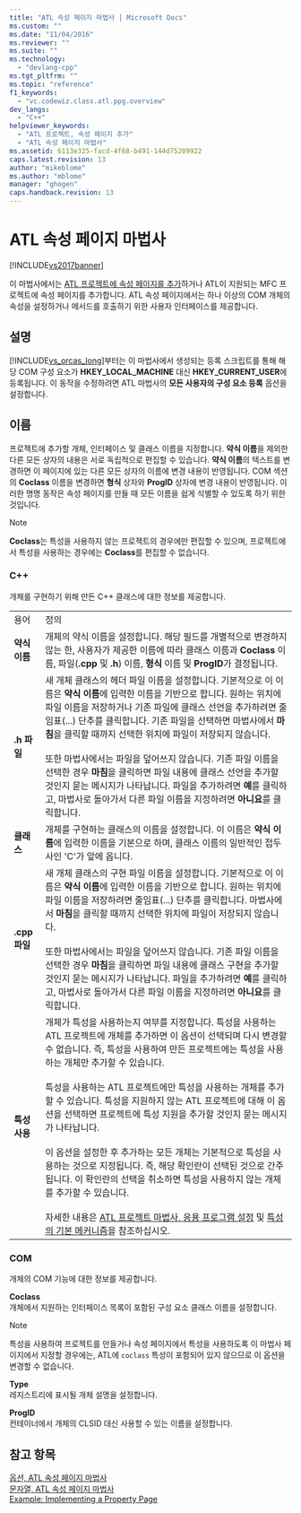 ```yaml
---
title: "ATL 속성 페이지 마법사 | Microsoft Docs"
ms.custom: ""
ms.date: "11/04/2016"
ms.reviewer: ""
ms.suite: ""
ms.technology: 
  - "devlang-cpp"
ms.tgt_pltfrm: ""
ms.topic: "reference"
f1_keywords: 
  - "vc.codewiz.class.atl.ppg.overview"
dev_langs: 
  - "C++"
helpviewer_keywords: 
  - "ATL 프로젝트, 속성 페이지 추가"
  - "ATL 속성 페이지 마법사"
ms.assetid: 6113e325-facd-4f68-b491-144d75209922
caps.latest.revision: 13
author: "mikeblome"
ms.author: "mblome"
manager: "ghogen"
caps.handback.revision: 13
---
```

# ATL 속성 페이지 마법사
[!INCLUDE[vs2017banner](../../assembler/inline/includes/vs2017banner.md)]

이 마법사에서는 [ATL 프로젝트에 속성 페이지를 추가](../../atl/reference/adding-an-atl-property-page.md)하거나 ATL이 지원되는 MFC 프로젝트에 속성 페이지를 추가합니다.  ATL 속성 페이지에서는 하나 이상의 COM 개체의 속성을 설정하거나 메서드를 호출하기 위한 사용자 인터페이스를 제공합니다.  
  
## 설명  
 [!INCLUDE[vs_orcas_long](../../atl/reference/includes/vs_orcas_long_md.md)]부터는 이 마법사에서 생성되는 등록 스크립트를 통해 해당 COM 구성 요소가 **HKEY\_LOCAL\_MACHINE** 대신 **HKEY\_CURRENT\_USER**에 등록됩니다.  이 동작을 수정하려면 ATL 마법사의 **모든 사용자의 구성 요소 등록** 옵션을 설정합니다.  
  
## 이름  
 프로젝트에 추가할 개체, 인터페이스 및 클래스 이름을 지정합니다.  **약식 이름**을 제외한 다른 모든 상자의 내용은 서로 독립적으로 편집할 수 있습니다.  **약식 이름**의 텍스트를 변경하면 이 페이지에 있는 다른 모든 상자의 이름에 변경 내용이 반영됩니다.  COM 섹션의 **Coclass** 이름을 변경하면 **형식** 상자와 **ProgID** 상자에 변경 내용이 반영됩니다.  이러한 명명 동작은 속성 페이지를 만들 때 모든 이름을 쉽게 식별할 수 있도록 하기 위한 것입니다.  
  
> [!NOTE]
>  **Coclass**는 특성을 사용하지 않는 프로젝트의 경우에만 편집할 수 있으며,  프로젝트에서 특성을 사용하는 경우에는 **Coclass**를 편집할 수 없습니다.  
  
### C\+\+  
 개체를 구현하기 위해 만든 C\+\+ 클래스에 대한 정보를 제공합니다.  
  
|||  
|-|-|  
|용어|정의|  
|**약식 이름**|개체의 약식 이름을 설정합니다.  해당 필드를 개별적으로 변경하지 않는 한, 사용자가 제공한 이름에 따라 클래스 이름과 **Coclass** 이름, 파일\(**.cpp** 및 **.h**\) 이름, **형식** 이름 및 **ProgID**가 결정됩니다.|  
|**.h 파일**|새 개체 클래스의 헤더 파일 이름을 설정합니다.  기본적으로 이 이름은 **약식 이름**에 입력한 이름을 기반으로 합니다.  원하는 위치에 파일 이름을 저장하거나 기존 파일에 클래스 선언을 추가하려면 줄임표\(...\) 단추를 클릭합니다.  기존 파일을 선택하면 마법사에서 **마침**을 클릭할 때까지 선택한 위치에 파일이 저장되지 않습니다.<br /><br /> 또한 마법사에서는 파일을 덮어쓰지 않습니다.  기존 파일 이름을 선택한 경우 **마침**을 클릭하면 파일 내용에 클래스 선언을 추가할 것인지 묻는 메시지가 나타납니다.  파일을 추가하려면 **예**를 클릭하고, 마법사로 돌아가서 다른 파일 이름을 지정하려면 **아니요**를 클릭합니다.|  
|**클래스**|개체를 구현하는 클래스의 이름을 설정합니다.  이 이름은 **약식 이름**에 입력한 이름을 기본으로 하며, 클래스 이름의 일반적인 접두사인 'C'가 앞에 옵니다.|  
|**.cpp 파일**|새 개체 클래스의 구현 파일 이름을 설정합니다.  기본적으로 이 이름은 **약식 이름**에 입력한 이름을 기반으로 합니다.  원하는 위치에 파일 이름을 저장하려면 줄임표\(...\) 단추를 클릭합니다.  마법사에서 **마침**을 클릭할 때까지 선택한 위치에 파일이 저장되지 않습니다.<br /><br /> 또한 마법사에서는 파일을 덮어쓰지 않습니다.  기존 파일 이름을 선택한 경우 **마침**을 클릭하면 파일 내용에 클래스 구현을 추가할 것인지 묻는 메시지가 나타납니다.  파일을 추가하려면 **예**를 클릭하고, 마법사로 돌아가서 다른 파일 이름을 지정하려면 **아니요**를 클릭합니다.|  
|**특성 사용**|개체가 특성을 사용하는지 여부를 지정합니다.  특성을 사용하는 ATL 프로젝트에 개체를 추가하면 이 옵션이 선택되며 다시 변경할 수 없습니다. 즉, 특성을 사용하여 만든 프로젝트에는 특성을 사용하는 개체만 추가할 수 있습니다.<br /><br /> 특성을 사용하는 ATL 프로젝트에만 특성을 사용하는 개체를 추가할 수 있습니다.  특성을 지원하지 않는 ATL 프로젝트에 대해 이 옵션을 선택하면 프로젝트에 특성 지원을 추가할 것인지 묻는 메시지가 나타납니다.<br /><br /> 이 옵션을 설정한 후 추가하는 모든 개체는 기본적으로 특성을 사용하는 것으로 지정됩니다. 즉, 해당 확인란이 선택된 것으로 간주됩니다.  이 확인란의 선택을 취소하면 특성을 사용하지 않는 개체를 추가할 수 있습니다.<br /><br /> 자세한 내용은 [ATL 프로젝트 마법사, 응용 프로그램 설정](../../atl/reference/application-settings-atl-project-wizard.md) 및 [특성의 기본 메커니즘](../../windows/basic-mechanics-of-attributes.md)을 참조하십시오.|  
  
### COM  
 개체의 COM 기능에 대한 정보를 제공합니다.  
  
 **Coclass**  
 개체에서 지원하는 인터페이스 목록이 포함된 구성 요소 클래스 이름을 설정합니다.  
  
> [!NOTE]
>  특성을 사용하여 프로젝트를 만들거나 속성 페이지에서 특성을 사용하도록 이 마법사 페이지에서 지정할 경우에는, ATL에 `coclass` 특성이 포함되어 있지 않으므로 이 옵션을 변경할 수 없습니다.  
  
 **Type**  
 레지스트리에 표시될 개체 설명을 설정합니다.  
  
 **ProgID**  
 컨테이너에서 개체의 CLSID 대신 사용할 수 있는 이름을 설정합니다.  
  
## 참고 항목  
 [옵션, ATL 속성 페이지 마법사](../../atl/reference/options-atl-property-page-wizard.md)   
 [문자열, ATL 속성 페이지 마법사](../../atl/reference/strings-atl-property-page-wizard.md)   
 [Example: Implementing a Property Page](../../atl/example-implementing-a-property-page.md)